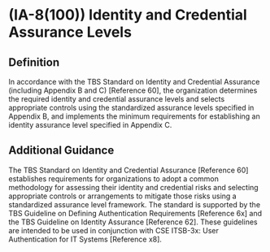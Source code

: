
# (IA-8(100)) Identity and Credential Assurance Levels

## Definition

In accordance with the TBS Standard on Identity and Credential Assurance (including Appendix B and C) [Reference 60], the organization determines the required identity and credential assurance levels and selects appropriate controls using the standardized assurance levels specified in Appendix B, and implements the minimum requirements for establishing an identity assurance level specified in Appendix C.

## Additional Guidance

The TBS Standard on Identity and Credential Assurance [Reference 60] establishes requirements for organizations to adopt a common methodology for assessing their identity and credential risks and selecting appropriate controls or arrangements to mitigate those risks using a standardized assurance level framework. The standard is supported by the TBS Guideline on Defining Authentication Requirements [Reference 6x] and the TBS Guideline on Identity Assurance [Reference 62]. These guidelines are intended to be used in conjunction with CSE ITSB-3x: User Authentication for IT Systems [Reference x8].
